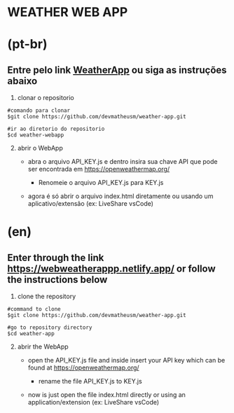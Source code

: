 # WEATHER WEB APP

# (pt-br)

## Entre pelo link [WeatherApp](https://webweatherappp.netlify.app/) ou siga as instruções abaixo

1. clonar o repositorio

```console
#comando para clonar
$git clone https://github.com/devmatheusm/weather-app.git

#ir ao diretorio do repositorio
$cd weather-webapp
```

2. abrir o WebApp
   
    - abra o arquivo API_KEY.js e dentro insira sua chave API que pode ser encontrada em https://openweathermap.org/
   
       - Renomeie o arquivo API_KEY.js para KEY.js
   
    - agora é só abrir o arquivo index.html diretamente ou usando um aplicativo/extensão (ex: LiveShare vsCode)

# (en)

## Enter through the link https://webweatherappp.netlify.app/ or follow the instructions below

1. clone the repository

```console
#command to clone
$git clone https://github.com/devmatheusm/weather-app.git

#go to repository directory
$cd weather-app
```

2. abrir the WebApp

   - open the API_KEY.js file and inside insert your API key which can be found at https://openweathermap.org/
   
      - rename the file API_KEY.js to KEY.js
   
   - now is just open the file index.html directly or using an application/extension (ex: LiveShare vsCode)
